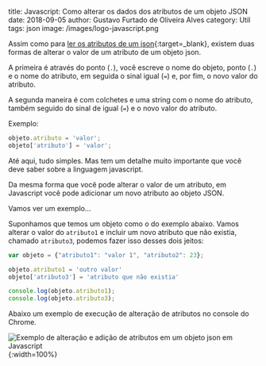 ﻿title: Javascript: Como alterar os dados dos atributos de um objeto JSON
date: 2018-09-05
author: Gustavo Furtado de Oliveira Alves
category: Util
tags: json
image: /images/logo-javascript.png

Assim como para [ler os atributos de um json](https://dicasdejavascript.com.br/javascript-como-ler-os-dados-dos-atributos-de-um-objeto-json/){:target=\_blank},
existem duas formas de alterar o valor de um atributo de um objeto json.

A primeira é através do ponto (`.`), você escreve o nome do objeto, ponto (`.`) e o nome do atributo, em seguida o sinal igual (`=`) e, por fim, o novo valor do atributo.

A segunda maneira é com colchetes e uma string com o nome do atributo, também seguido do sinal de igual
(`=`) e o novo valor do atributo.

Exemplo:

```javascript
objeto.atributo = 'valor';
objeto['atributo'] = 'valor';
```

Até aqui, tudo simples. Mas tem um detalhe muito importante que você deve saber sobre a linguagem javascript.

Da mesma forma que você pode alterar o valor de um atributo, em Javascript você pode adicionar um novo atributo ao objeto JSON.

Vamos ver um exemplo...

Suponhamos que temos um objeto como o do exemplo abaixo.
Vamos alterar o valor do `atributo1` e incluir um novo atributo que não existia, chamado `atributo3`,
podemos fazer isso desses dois jeitos:

```javascript
var objeto = {"atributo1": "valor 1", "atributo2": 23};

objeto.atributo1 = 'outro valor'
objeto['atributo3'] = 'atributo que não existia'

console.log(objeto.atributo1);
console.log(objeto.atributo3);
```

Abaixo um exemplo de execução de alteração de atributos no console do Chrome.

![Exemplo de alteração e adição de atributos em um objeto json em Javascript](/images/alteracao-de-atributos-de-um-json.gif){:width=100%}
